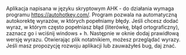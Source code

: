 Aplikacja napisana w języku skryptowym AHK - do działania wymaga programu https://autohotkey.com/. 
Program pozwala na automatyczną autokorektę wyrazów, w których popełniamy błędy. Jeśli chcesz dodać wyraz, w którym często popełniasz błąd (literówkę, błąd ortograficzny), zaznacz go i wciśnij windows + h. Następnie w oknie dodaj prawidłową wersję wyrazu. Otwierając plik notatnikiem, możesz przeglądać wyrazy. 
Jeśli masz propozycję rozwoju aplikacji lub zauważyłeś bug, daj znać. 
